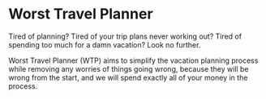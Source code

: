 # Worst Travel Planner

Tired of planning? Tired of your trip plans never working out? Tired of spending too much for a damn vacation? Look no further.

Worst Travel Planner (WTP) aims to simplify the vacation planning process while removing any worries of things going wrong, because they will be wrong from the start,
and we will spend exactly all of your money in the process.


